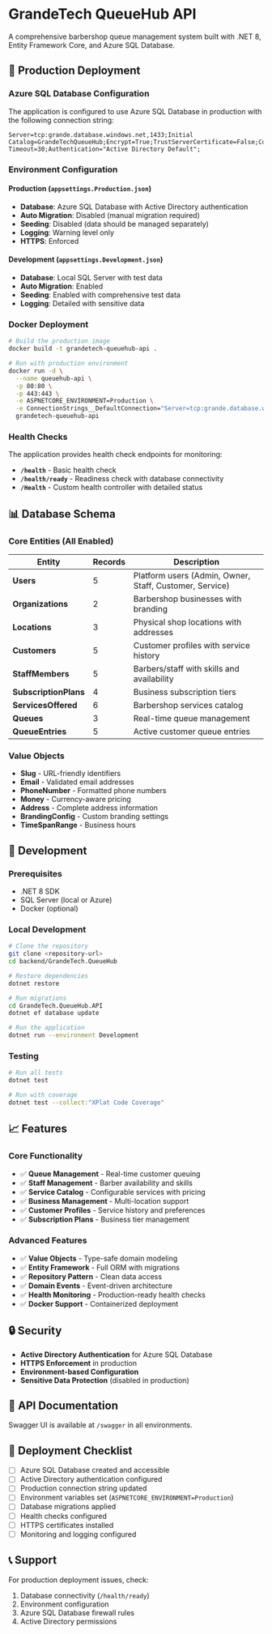 # GrandeTech QueueHub API

A comprehensive barbershop queue management system built with .NET 8, Entity Framework Core, and Azure SQL Database.

## 🚀 Production Deployment

### Azure SQL Database Configuration

The application is configured to use Azure SQL Database in production with the following connection string:

```
Server=tcp:grande.database.windows.net,1433;Initial Catalog=GrandeTechQueueHub;Encrypt=True;TrustServerCertificate=False;Connection Timeout=30;Authentication="Active Directory Default";
```

### Environment Configuration

#### Production (`appsettings.Production.json`)
- **Database**: Azure SQL Database with Active Directory authentication
- **Auto Migration**: Disabled (manual migration required)
- **Seeding**: Disabled (data should be managed separately)
- **Logging**: Warning level only
- **HTTPS**: Enforced

#### Development (`appsettings.Development.json`)
- **Database**: Local SQL Server with test data
- **Auto Migration**: Enabled
- **Seeding**: Enabled with comprehensive test data
- **Logging**: Detailed with sensitive data

### Docker Deployment

```bash
# Build the production image
docker build -t grandetech-queuehub-api .

# Run with production environment
docker run -d \
  --name queuehub-api \
  -p 80:80 \
  -p 443:443 \
  -e ASPNETCORE_ENVIRONMENT=Production \
  -e ConnectionStrings__DefaultConnection="Server=tcp:grande.database.windows.net,1433;Initial Catalog=GrandeTechQueueHub;Encrypt=True;TrustServerCertificate=False;Connection Timeout=30;Authentication=\"Active Directory Default\";" \
  grandetech-queuehub-api
```

### Health Checks

The application provides health check endpoints for monitoring:

- **`/health`** - Basic health check
- **`/health/ready`** - Readiness check with database connectivity
- **`/Health`** - Custom health controller with detailed status

## 📊 Database Schema

### Core Entities (All Enabled)

| Entity | Records | Description |
|--------|---------|-------------|
| **Users** | 5 | Platform users (Admin, Owner, Staff, Customer, Service) |
| **Organizations** | 2 | Barbershop businesses with branding |
| **Locations** | 3 | Physical shop locations with addresses |
| **Customers** | 5 | Customer profiles with service history |
| **StaffMembers** | 5 | Barbers/staff with skills and availability |
| **SubscriptionPlans** | 4 | Business subscription tiers |
| **ServicesOffered** | 6 | Barbershop services catalog |
| **Queues** | 3 | Real-time queue management |
| **QueueEntries** | 5 | Active customer queue entries |

### Value Objects

- **Slug** - URL-friendly identifiers
- **Email** - Validated email addresses
- **PhoneNumber** - Formatted phone numbers
- **Money** - Currency-aware pricing
- **Address** - Complete address information
- **BrandingConfig** - Custom branding settings
- **TimeSpanRange** - Business hours

## 🔧 Development

### Prerequisites

- .NET 8 SDK
- SQL Server (local or Azure)
- Docker (optional)

### Local Development

```bash
# Clone the repository
git clone <repository-url>
cd backend/GrandeTech.QueueHub

# Restore dependencies
dotnet restore

# Run migrations
cd GrandeTech.QueueHub.API
dotnet ef database update

# Run the application
dotnet run --environment Development
```

### Testing

```bash
# Run all tests
dotnet test

# Run with coverage
dotnet test --collect:"XPlat Code Coverage"
```

## 📈 Features

### Core Functionality
- ✅ **Queue Management** - Real-time customer queuing
- ✅ **Staff Management** - Barber availability and skills
- ✅ **Service Catalog** - Configurable services with pricing
- ✅ **Business Management** - Multi-location support
- ✅ **Customer Profiles** - Service history and preferences
- ✅ **Subscription Plans** - Business tier management

### Advanced Features
- ✅ **Value Objects** - Type-safe domain modeling
- ✅ **Entity Framework** - Full ORM with migrations
- ✅ **Repository Pattern** - Clean data access
- ✅ **Domain Events** - Event-driven architecture
- ✅ **Health Monitoring** - Production-ready health checks
- ✅ **Docker Support** - Containerized deployment

## 🔒 Security

- **Active Directory Authentication** for Azure SQL Database
- **HTTPS Enforcement** in production
- **Environment-based Configuration** 
- **Sensitive Data Protection** (disabled in production)

## 📝 API Documentation

Swagger UI is available at `/swagger` in all environments.

## 🚀 Deployment Checklist

- [ ] Azure SQL Database created and accessible
- [ ] Active Directory authentication configured
- [ ] Production connection string updated
- [ ] Environment variables set (`ASPNETCORE_ENVIRONMENT=Production`)
- [ ] Database migrations applied
- [ ] Health checks configured
- [ ] HTTPS certificates installed
- [ ] Monitoring and logging configured

## 📞 Support

For production deployment issues, check:
1. Database connectivity (`/health/ready`)
2. Environment configuration
3. Azure SQL Database firewall rules
4. Active Directory permissions 